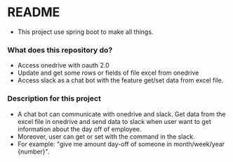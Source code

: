 # README #
- This project use spring boot to make all things.
### What does this repository do? ###

* Access onedrive with oauth 2.0
* Update and get some rows or fields of file excel from onedrive
* Access slack as a chat bot with the feature get/set data from excel file.

### Description for this project ###

* A chat bot can communicate with onedrive and slack. Get data from the excel file in onedrive and send data to slack when user want to get information about the day off of employee.
* Moreover, user can get or set with the command in the slack.
* For example: "give me amount day-off of someone in month/week/year {number}". 

